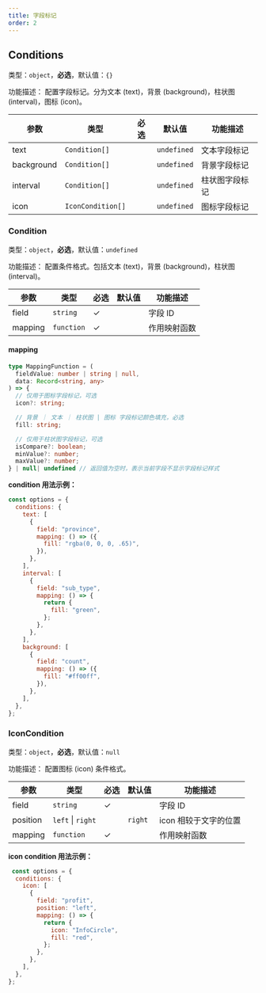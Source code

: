 ```yaml
---
title: 字段标记
order: 2
---
```


## Conditions

类型：`object`，**必选**，默认值：`{}`

<description>功能描述： 配置字段标记。分为文本 (text)，背景 (background)，柱状图 (interval)，图标 (icon)。</description>

| 参数       | 类型            | 必选  | 默认值 | 功能描述   |
| ---------- | ---------------  | ---- | ------ | ---------- |
| text       | `Condition[]`     |            | `undefined`   | 文本字段标记   |
| background | `Condition[]`    |            | `undefined`   | 背景字段标记   |
| interval   | `Condition[]`     |            | `undefined`   | 柱状图字段标记 |
| icon       | `IconCondition[]` |            | `undefined`   | 图标字段标记   |

### Condition

类型：`object`，**必选**，默认值：`undefined`

<description>功能描述： 配置条件格式。包括文本 (text)，背景 (background)，柱状图 (interval)。</description>

| 参数    | 类型     | 必选  | 默认值 | 功能描述     |
| ------- | -------- |  ---- | ------ | ------------ |
| field   | `string`   | ✓          |        | 字段 ID       |
| mapping | `function` | ✓          |        | 作用映射函数​ |

#### mapping

```typescript
type MappingFunction = (
  fieldValue: number | string | null,
  data: Record<string, any>
) => {
  // 仅用于图标字段标记，可选
  icon?: string;

  // 背景 ｜ 文本 ｜ 柱状图 | 图标 字段标记颜色填充，必选
  fill: string;

  // 仅用于柱状图字段标记，可选
  isCompare?: boolean;
  minValue?: number;
  maxValue?: number;
} | null| undefined // 返回值为空时，表示当前字段不显示字段标记样式

```

**condition 用法示例：**

```javascript
const options = {
  conditions: {
    text: [
      {
        field: "province",
        mapping: () => ({
          fill: "rgba(0, 0, 0, .65)",
        }),
      },
    ],
    interval: [
      {
        field: "sub_type",
        mapping: () => {
          return {
            fill: "green",
          };
        },
      },
    ],
    background: [
      {
        field: "count",
        mapping: () => ({
          fill: "#ff00ff",
        }),
      },
    ],
  },
};

```

### IconCondition

类型：`object`，**必选**，默认值：`null`

<description>功能描述： 配置图标 (icon) 条件格式。</description>

| 参数     | 类型     | 必选    | 默认值  | 功能描述     |
| -------- | -------- | ----  | ------- | ------------ |
| field    | `string`   | ✓    |                | 字段 ID       |
| position | `left` \| `right`   |         | `right` | icon 相较于文字的位置 |
| mapping  | `function` | ✓    |                 | 作用映射函数​ |

**icon condition 用法示例：**

```javascript
 const options = {
  conditions: {
    icon: [
      {
        field: "profit",
        position: "left",
        mapping: () => {
          return {
            icon: "InfoCircle",
            fill: "red",
          };
        },
      },
    ],
  },
};

```
